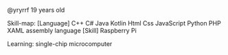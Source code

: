 @yryrrf
19 years old

Skill-map:
[Language]
C++
C#
Java
Kotlin
Html
Css
JavaScript
Python
PHP
XAML
assembly language
[Skill]
Raspberry Pi


Learning:
single-chip microcomputer
